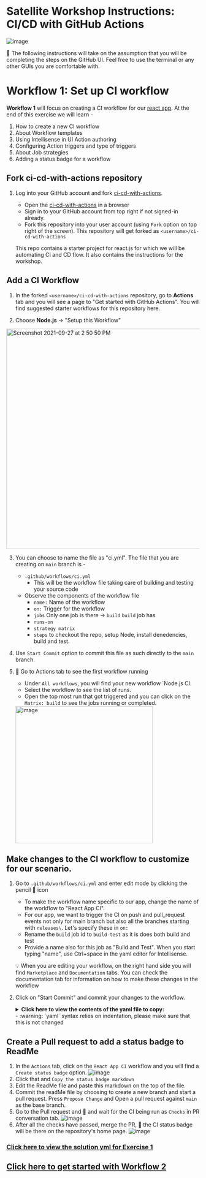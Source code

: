 # Satellite Workshop Instructions: CI/CD with GitHub Actions

![image](https://user-images.githubusercontent.com/25735209/112306850-45f48c80-8cc6-11eb-903a-f38713b0a062.png)

:bookmark: The following instructions will take on the assumption that you will be completing the steps on the GitHub UI. Feel free to use the terminal or any other GUIs you are comfortable with.

# Workflow 1: Set up CI workflow

**Workflow 1** will focus on creating a CI workflow for our [react app](react-app.md). 
At the end of this exercise we will learn -
1. How to create a new CI workflow 
2. About Workflow templates 
3. Using Intellisense in UI Action authoring  
4. Configuring Action triggers and type of triggers 
5. About Job strategies 
6. Adding a status badge for a workflow

## Fork ci-cd-with-actions repository

1. Log into your GitHub account and fork [ci-cd-with-actions](https://github.com/ActionsWorkshop/ci-cd-with-actions). 

    - Open the [ci-cd-with-actions](https://github.com/githubsatelliteworkshops/ci-cd-with-actions) in a browser
    - Sign in to your GitHub account from top right if not signed-in already.
    - Fork this repository into your user account (using `Fork` option on top right of the screen). This repository will get forked as `<username>/ci-cd-with-actions`
    
    This repo contains a starter project for react.js for which we will be automating CI and CD flow. It also contains the instructions for the workshop.
  

## Add a CI Workflow

1. In the forked `<username>/ci-cd-with-actions` repository, go to **Actions** tab and you will see a page to "Get started with GitHub Actions". You will find suggested starter workflows for this repository here.

2. Choose **Node.js** -> "Setup this Workflow"
  <img width="575" alt="Screenshot 2021-09-27 at 2 50 50 PM" src="https://user-images.githubusercontent.com/86035/134881207-5d10db2f-3376-4d4f-a238-1dd0db2c22a1.png">
  
3. You can choose to name the file as "ci.yml". The file that you are creating on `main` branch is - 
    - `.github/workflows/ci.yml`
      - This will be the workflow file taking care of building and testing your source code
    - Observe the components of the workflow file
        - `name:` Name of the workflow
        - `on:` Trigger for the workflow
        - `jobs` Only one job is there -> `build`
        `build` job has 
        - `runs-on` 
        - `strategy matrix`
        - `steps` to checkout the repo, setup Node, install denedencies, build and test.
     
4. Use `Start Commit` option to commit this file as such directly to the `main` branch.

5. :tada: Go to Actions tab to see the first workflow running
    - Under `All workflows`, you will find your new workflow `Node.js CI.
    - Select the workflow to see the list of runs. 
    - Open the top most run that got triggered and you can click on the `Matrix: build` to see the jobs running or completed.
    <img width="358" alt="image" src="https://user-images.githubusercontent.com/58769601/134165721-2cc1cdb7-e11f-489b-a001-f0daefbc9f63.png">

## Make changes to the CI workflow to customize for our scenario.

1. Go to `.github/workflows/ci.yml` and enter edit mode by clicking the pencil :pencil: icon
   - To make the workflow name specific to our app, change the name of the workflow to "React App CI".
   - For our app, we want to trigger the CI on push and pull_request events not only for main branch but also all the branches starting with `releases\`. Let's specify these in `on:`
   - Rename the `build` job id to `build-test` as it is does both build and test
   - Provide a name also for this job as "Build and Test". When you start typing "name", use Ctrl+space in the yaml editor for Intellisense. 
           
   💡 When you are editing your workflow, on the right hand side you will find `Marketplace` and `Documentation` tabs. You can check the documentation tab for information on how to make these changes in the workflow 
  
2. Click on "Start Commit" and commit your changes to the workflow.
 
   <details>
        <summary><b>Click here to view the contents of the yaml file to copy:</b></summary>

    ```yaml
    name: React App CI

    on:
      push:
        branches: 
        - main 
        - releases/*
      pull_request:
        branches: 
        - main 
        - releases/*

    jobs:
      build-test:
        name: Build and test

        runs-on: ubuntu-latest

        strategy:
          matrix:
            node-version: [10.x, 12.x, 14.x, 15.x]
            # See supported Node.js release schedule at https://nodejs.org/en/about/releases/

        steps:
        - uses: actions/checkout@v2
        - name: Use Node.js ${{ matrix.node-version }}
          uses: actions/setup-node@v1
          with:
            node-version: ${{ matrix.node-version }}
        - run: npm ci
        - run: npm run build --if-present
        - run: npm test
        
    ```
   </details>
   - :warning: `yaml` syntax relies on indentation, please make sure that this is not changed

## Create a Pull request to add a status badge to ReadMe
1. In the `Actions` tab, click on the `React App CI` workflow and you will find a `Create status badge` option.  ![image](https://user-images.githubusercontent.com/58769601/134166769-8a306f70-a037-44cf-96fb-550719ae980b.png)
2. Click that and `Copy the status badge markdown`
3. Edit the ReadMe file and paste this markdown on the top of the file. 
4. Commit the readMe file by choosing to create a new branch and start a pull request. Press `Propose Change` and Open a pull request against `main` as the base branch.
5. Go to the Pull request and :tada: and wait for the CI being run as `Checks` in PR conversation tab.
![image](https://user-images.githubusercontent.com/58769601/134167827-963cb4ca-0714-46f3-b43e-72841d085587.png)
6. After all the checks have passed, merge the PR, :tada: the CI status badge will be there on the repository's home page.
![image](https://user-images.githubusercontent.com/25735209/112309132-fbc0da80-8cc8-11eb-9461-d20709478351.png)

### [Click here to view the solution yml for Exercise 1](./solution/ci.yml)

## [Click here to get started with Workflow 2](./workshop_instructions2.md)
